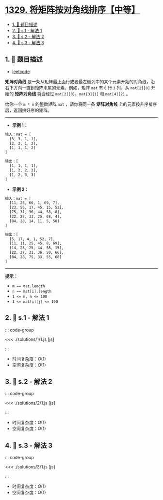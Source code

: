 # [1329. 将矩阵按对角线排序【中等】](https://github.com/tnotesjs/TNotes.leetcode/tree/main/notes/1329.%20%E5%B0%86%E7%9F%A9%E9%98%B5%E6%8C%89%E5%AF%B9%E8%A7%92%E7%BA%BF%E6%8E%92%E5%BA%8F%E3%80%90%E4%B8%AD%E7%AD%89%E3%80%91)

<!-- region:toc -->

- [1. 📝 题目描述](#1--题目描述)
- [2. 🎯 s.1 - 解法 1](#2--s1---解法-1)
- [3. 🎯 s.2 - 解法 2](#3--s2---解法-2)
- [4. 🎯 s.3 - 解法 3](#4--s3---解法-3)

<!-- endregion:toc -->

## 1. 📝 题目描述

- [leetcode](https://leetcode.cn/problems/sort-the-matrix-diagonally/)

**矩阵对角线** 是一条从矩阵最上面行或者最左侧列中的某个元素开始的对角线，沿右下方向一直到矩阵末尾的元素。例如，矩阵 `mat` 有 `6` 行 `3` 列，从 `mat[2][0]` 开始的 **矩阵对角线** 将会经过 `mat[2][0]`、`mat[3][1]` 和 `mat[4][2]` 。

给你一个 `m * n` 的整数矩阵 `mat` ，请你将同一条 **矩阵对角线** 上的元素按升序排序后，返回排好序的矩阵。

---

- **示例 1：**

```txt
输入：mat = [
  [3, 3, 1, 1],
  [2, 2, 1, 2],
  [1, 1, 1, 2]
]

输出：[
  [1, 1, 1, 1],
  [1, 2, 2, 2],
  [1, 2, 3, 3]
]
```

- **示例 2：**

```txt
输入：mat = [
  [11, 25, 66, 1, 69, 7],
  [23, 55, 17, 45, 15, 52],
  [75, 31, 36, 44, 58, 8],
  [22, 27, 33, 25, 68, 4],
  [84, 28, 14, 11, 5, 50]
]

输出：[
  [5, 17, 4, 1, 52, 7],
  [11, 11, 25, 45, 8, 69],
  [14, 23, 25, 44, 58, 15],
  [22, 27, 31, 36, 50, 66],
  [84, 28, 75, 33, 55, 68]
]
```

---

**提示：**

- `m == mat.length`
- `n == mat[i].length`
- `1 <= m, n <= 100`
- `1 <= mat[i][j] <= 100`

## 2. 🎯 s.1 - 解法 1

::: code-group

<<< ./solutions/1/1.js [js]

:::

- 时间复杂度：$O(1)$
- 空间复杂度：$O(1)$

## 3. 🎯 s.2 - 解法 2

::: code-group

<<< ./solutions/2/1.js [js]

:::

- 时间复杂度：$O(1)$
- 空间复杂度：$O(1)$

## 4. 🎯 s.3 - 解法 3

::: code-group

<<< ./solutions/3/1.js [js]

:::

- 时间复杂度：$O(1)$
- 空间复杂度：$O(1)$
